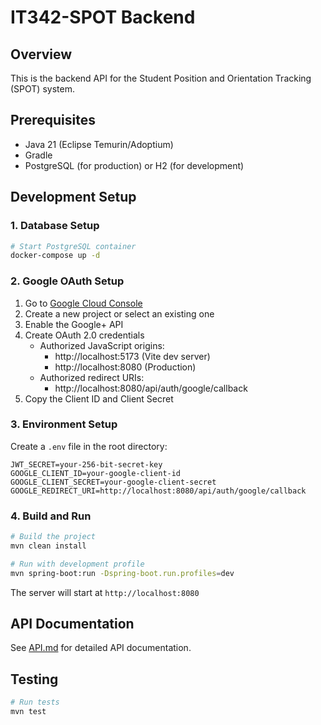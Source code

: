 # IT342-SPOT Backend

## Overview
This is the backend API for the Student Position and Orientation Tracking (SPOT) system.

## Prerequisites
- Java 21 (Eclipse Temurin/Adoptium)
- Gradle
- PostgreSQL (for production) or H2 (for development)

## Development Setup

### 1. Database Setup
```bash
# Start PostgreSQL container
docker-compose up -d
```

### 2. Google OAuth Setup
1. Go to [Google Cloud Console](https://console.cloud.google.com/)
2. Create a new project or select an existing one
3. Enable the Google+ API
4. Create OAuth 2.0 credentials
   - Authorized JavaScript origins:
     - http://localhost:5173 (Vite dev server)
     - http://localhost:8080 (Production)
   - Authorized redirect URIs:
     - http://localhost:8080/api/auth/google/callback
5. Copy the Client ID and Client Secret

### 3. Environment Setup
Create a `.env` file in the root directory:
```properties
JWT_SECRET=your-256-bit-secret-key
GOOGLE_CLIENT_ID=your-google-client-id
GOOGLE_CLIENT_SECRET=your-google-client-secret
GOOGLE_REDIRECT_URI=http://localhost:8080/api/auth/google/callback
```

### 4. Build and Run
```bash
# Build the project
mvn clean install

# Run with development profile
mvn spring-boot:run -Dspring-boot.run.profiles=dev
```

The server will start at `http://localhost:8080`

## API Documentation
See [API.md](./docs/API.md) for detailed API documentation.

## Testing
```bash
# Run tests
mvn test
```